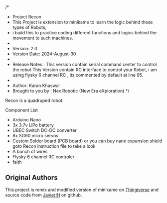 /*
 *   Project Recon 
 *   This Project is extension to minikame to learn the logic behind these types of Robots, 
 *   i build this to practice coding different functions and logics behind the movement to such machines.
 *
 *   Version: 2.0
 *   Version Date: 2024-August-30
 *
 *   Release Notes : This version contain serial command center to control the robot 
                     This Version contain RC interface to control your Robot, i am using flysky 6 channel RC , its commented by default at line 95.
 *   
 *   Author:  Karan Khaswal 
 *   Brought to you by : Nex Robotic (New Era eXploration)
*/

Recon is a quadruped robot. 

Component List 

- Arduino Nano
- 3x 3.7v LiPo battery 
- UBEC Switch DC-DC converter
- 8x SG90 micro servos
- Custom Solder board (PCB board) or you can buy nano expansion shield goto Recon instruction file to take a look 
- A bunch of wires
- Flysky 6 channel RC controler 
- faith


## Original Authors
This project is remix and modified version of minikame on [Thingiverse](https://www.thingiverse.com/thing:1265766) and source code from [JavierIH](https://github.com/JavierIH/miniKame) on github.
